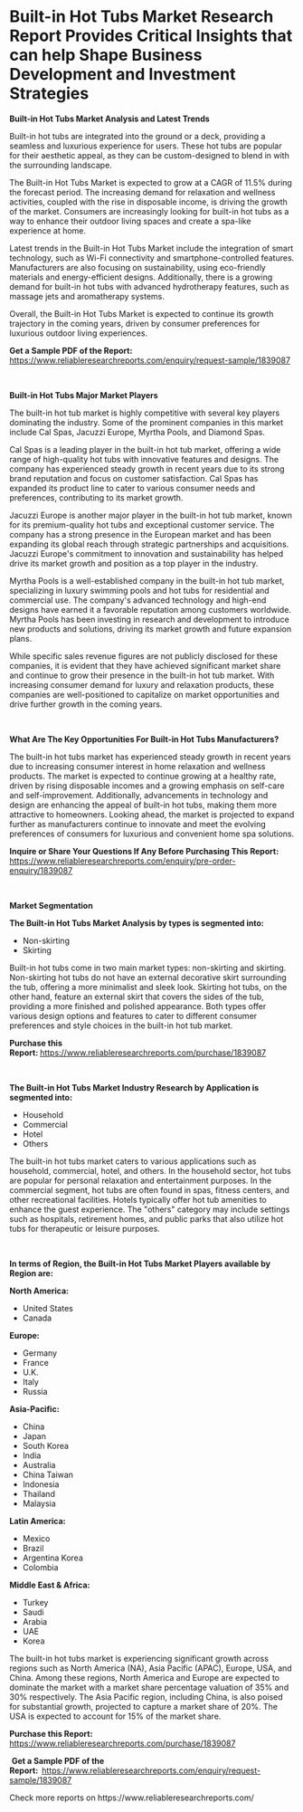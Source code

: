 <p><h1>Built-in Hot Tubs Market Research Report Provides Critical Insights that can help Shape Business Development and Investment Strategies</h1></p><p><strong>Built-in Hot Tubs Market Analysis and Latest Trends</strong></p>
<p><p>Built-in hot tubs are integrated into the ground or a deck, providing a seamless and luxurious experience for users. These hot tubs are popular for their aesthetic appeal, as they can be custom-designed to blend in with the surrounding landscape.</p><p>The Built-in Hot Tubs Market is expected to grow at a CAGR of 11.5% during the forecast period. The increasing demand for relaxation and wellness activities, coupled with the rise in disposable income, is driving the growth of the market. Consumers are increasingly looking for built-in hot tubs as a way to enhance their outdoor living spaces and create a spa-like experience at home.</p><p>Latest trends in the Built-in Hot Tubs Market include the integration of smart technology, such as Wi-Fi connectivity and smartphone-controlled features. Manufacturers are also focusing on sustainability, using eco-friendly materials and energy-efficient designs. Additionally, there is a growing demand for built-in hot tubs with advanced hydrotherapy features, such as massage jets and aromatherapy systems.</p><p>Overall, the Built-in Hot Tubs Market is expected to continue its growth trajectory in the coming years, driven by consumer preferences for luxurious outdoor living experiences.</p></p>
<p><strong>Get a Sample PDF of the Report:&nbsp;</strong> <a href="https://www.reliableresearchreports.com/enquiry/request-sample/1839087">https://www.reliableresearchreports.com/enquiry/request-sample/1839087</a></p>
<p>&nbsp;</p>
<p><strong>Built-in Hot Tubs Major Market Players</strong></p>
<p><p>The built-in hot tub market is highly competitive with several key players dominating the industry. Some of the prominent companies in this market include Cal Spas, Jacuzzi Europe, Myrtha Pools, and Diamond Spas.</p><p>Cal Spas is a leading player in the built-in hot tub market, offering a wide range of high-quality hot tubs with innovative features and designs. The company has experienced steady growth in recent years due to its strong brand reputation and focus on customer satisfaction. Cal Spas has expanded its product line to cater to various consumer needs and preferences, contributing to its market growth.</p><p>Jacuzzi Europe is another major player in the built-in hot tub market, known for its premium-quality hot tubs and exceptional customer service. The company has a strong presence in the European market and has been expanding its global reach through strategic partnerships and acquisitions. Jacuzzi Europe's commitment to innovation and sustainability has helped drive its market growth and position as a top player in the industry.</p><p>Myrtha Pools is a well-established company in the built-in hot tub market, specializing in luxury swimming pools and hot tubs for residential and commercial use. The company's advanced technology and high-end designs have earned it a favorable reputation among customers worldwide. Myrtha Pools has been investing in research and development to introduce new products and solutions, driving its market growth and future expansion plans.</p><p>While specific sales revenue figures are not publicly disclosed for these companies, it is evident that they have achieved significant market share and continue to grow their presence in the built-in hot tub market. With increasing consumer demand for luxury and relaxation products, these companies are well-positioned to capitalize on market opportunities and drive further growth in the coming years.</p></p>
<p>&nbsp;</p>
<p><strong>What Are The Key Opportunities For Built-in Hot Tubs Manufacturers?</strong></p>
<p><p>The built-in hot tubs market has experienced steady growth in recent years due to increasing consumer interest in home relaxation and wellness products. The market is expected to continue growing at a healthy rate, driven by rising disposable incomes and a growing emphasis on self-care and self-improvement. Additionally, advancements in technology and design are enhancing the appeal of built-in hot tubs, making them more attractive to homeowners. Looking ahead, the market is projected to expand further as manufacturers continue to innovate and meet the evolving preferences of consumers for luxurious and convenient home spa solutions.</p></p>
<p><strong>Inquire or Share Your Questions If Any Before Purchasing This Report:</strong> <a href="https://www.reliableresearchreports.com/enquiry/pre-order-enquiry/1839087">https://www.reliableresearchreports.com/enquiry/pre-order-enquiry/1839087</a></p>
<p>&nbsp;</p>
<p><strong>Market Segmentation</strong></p>
<p><strong>The Built-in Hot Tubs Market Analysis by types is segmented into:</strong></p>
<p><ul><li>Non-skirting</li><li>Skirting</li></ul></p>
<p><p>Built-in hot tubs come in two main market types: non-skirting and skirting. Non-skirting hot tubs do not have an external decorative skirt surrounding the tub, offering a more minimalist and sleek look. Skirting hot tubs, on the other hand, feature an external skirt that covers the sides of the tub, providing a more finished and polished appearance. Both types offer various design options and features to cater to different consumer preferences and style choices in the built-in hot tub market.</p></p>
<p><strong>Purchase this Report:&nbsp;</strong><a href="https://www.reliableresearchreports.com/purchase/1839087">https://www.reliableresearchreports.com/purchase/1839087</a></p>
<p>&nbsp;</p>
<p><strong>The Built-in Hot Tubs Market Industry Research by Application is segmented into:</strong></p>
<p><ul><li>Household</li><li>Commercial</li><li>Hotel</li><li>Others</li></ul></p>
<p><p>The built-in hot tubs market caters to various applications such as household, commercial, hotel, and others. In the household sector, hot tubs are popular for personal relaxation and entertainment purposes. In the commercial segment, hot tubs are often found in spas, fitness centers, and other recreational facilities. Hotels typically offer hot tub amenities to enhance the guest experience. The "others" category may include settings such as hospitals, retirement homes, and public parks that also utilize hot tubs for therapeutic or leisure purposes.</p></p>
<p>&nbsp;</p>
<p><strong>In terms of Region, the Built-in Hot Tubs Market Players available by Region are:</strong></p>
<p>
    <p> <strong> North America: </strong>
        <ul>
            <li>United States</li>
            <li>Canada</li>
        </ul>
        </p> 
    <p> <strong> Europe: </strong>
        <ul>
            <li>Germany</li>
            <li>France</li>
            <li>U.K.</li>
            <li>Italy</li>
            <li>Russia</li>
        </ul>
        </p> 
    <p> <strong> Asia-Pacific: </strong>
        <ul>
            <li>China</li>
            <li>Japan</li>
            <li>South Korea</li>
            <li>India</li>
            <li>Australia</li>
            <li>China Taiwan</li>
            <li>Indonesia</li>
            <li>Thailand</li>
            <li>Malaysia</li>
        </ul>
        </p> 
    <p> <strong> Latin America: </strong>
        <ul>
            <li>Mexico</li>
            <li>Brazil</li>
            <li>Argentina Korea</li>
            <li>Colombia</li>
        </ul>
        </p> 
    <p> <strong> Middle East & Africa: </strong>
        <ul>
            <li>Turkey</li>
            <li>Saudi</li>
            <li>Arabia</li>
            <li>UAE</li>
            <li>Korea</li>
        </ul>
    </p>
    </p>
<p><p>The built-in hot tubs market is experiencing significant growth across regions such as North America (NA), Asia Pacific (APAC), Europe, USA, and China. Among these regions, North America and Europe are expected to dominate the market with a market share percentage valuation of 35% and 30% respectively. The Asia Pacific region, including China, is also poised for substantial growth, projected to capture a market share of 20%. The USA is expected to account for 15% of the market share.</p></p>
<p><strong>Purchase this Report: </strong><a href="https://www.reliableresearchreports.com/purchase/1839087">https://www.reliableresearchreports.com/purchase/1839087</a></p>
<p>&nbsp;<strong>Get a Sample PDF of the Report:&nbsp;&nbsp;</strong><a href="https://www.reliableresearchreports.com/enquiry/request-sample/1839087">https://www.reliableresearchreports.com/enquiry/request-sample/1839087</a></p>
<p><strong></strong></p>
<p>Check more reports on https://www.reliableresearchreports.com/</p>